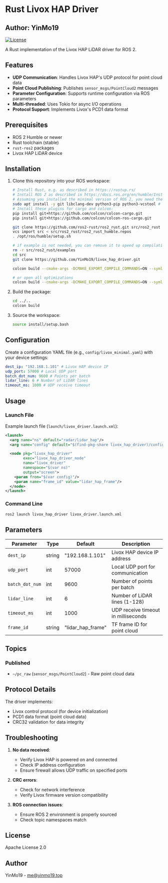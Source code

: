 # Rust Livox HAP Driver

## Author: YinMo19

[![License](https://img.shields.io/badge/License-Apache%202.0-blue.svg)](https://opensource.org/licenses/Apache-2.0)

A Rust implementation of the Livox HAP LiDAR driver for ROS 2.

## Features

- **UDP Communication**: Handles Livox HAP's UDP protocol for point cloud data
- **Point Cloud Publishing**: Publishes `sensor_msgs/PointCloud2` messages
- **Parameter Configuration**: Supports runtime configuration via ROS parameters
- **Multi-threaded**: Uses Tokio for async I/O operations
- **Protocol Support**: Implements Livox's PCD1 data format

## Prerequisites

- ROS 2 Humble or newer
- Rust toolchain (stable)
- `rust-ros2` packages
- Livox HAP LiDAR device

## Installation

1. Clone this repository into your ROS workspace:

    ```bash
    # Install Rust, e.g. as described in https://rustup.rs/
    # Install ROS 2 as described in https://docs.ros.org/en/humble/Installation.html
    # Assuming you installed the minimal version of ROS 2, you need these additional packages:
    sudo apt install -y git libclang-dev python3-pip python3-vcstool # libclang-dev is required by bindgen
    # Install these plugins for cargo and colcon:
    pip install git+https://github.com/colcon/colcon-cargo.git
    pip install git+https://github.com/colcon/colcon-ros-cargo.git

    git clone https://github.com/ros2-rust/ros2_rust.git src/ros2_rust
    vcs import src < src/ros2_rust/ros2_rust_humble.repos
    . /opt/ros/humble/setup.sh

    # if example is not needed, you can remove it to speed up compilation
    rm -r src/ros2_rust/examples
    cd src
    git clone https://github.com/YinMo19/livox_hap_driver.git

    colcon build --cmake-args -DCMAKE_EXPORT_COMPILE_COMMANDS=ON --symlink-install

    # or open all optimizations
    colcon build --cmake-args -DCMAKE_EXPORT_COMPILE_COMMANDS=ON --symlink-install --cmake-args -DCMAKE_BUILD_TYPE=Release --cargo-args --release
    ```

2. Build the package:

    ```bash
    cd ../..
    colcon build
    ```

3. Source the workspace:
    ```bash
    source install/setup.bash
    ```

## Configuration

Create a configuration YAML file (e.g., `config/livox_minimal.yaml`) with your device settings:

```yaml
dest_ip: "192.168.1.101" # Livox HAP device IP
udp_port: 57000 # Local UDP port
batch_dot_num: 9600 # Points per batch
lidar_line: 6 # Number of LiDAR lines
timeout_ms: 1000 # UDP receive timeout
```

## Usage

### Launch File

Example launch file (`launch/livox_driver.launch.xml`):

```xml
<launch>
  <arg name="ns" default="radar/lidar_hap"/>
  <arg name="config" default="$(find-pkg-share livox_hap_driver)/config/livox_minimal.yaml"/>

  <node pkg="livox_hap_driver"
        exec="livox_hap_driver_node"
        name="livox_driver"
        namespace="$(var ns)"
        output="screen">
    <param from="$(var config)"/>
    <param name="frame_id" value="lidar_hap_frame"/>
  </node>
</launch>
```

### Command Line

```bash
ros2 launch livox_hap_driver livox_driver.launch.xml
```

## Parameters

| Parameter       | Type   | Default           | Description                         |
| --------------- | ------ | ----------------- | ----------------------------------- |
| `dest_ip`       | string | "192.168.1.101"   | Livox HAP device IP address         |
| `udp_port`      | int    | 57000             | Local UDP port for communication    |
| `batch_dot_num` | int    | 9600              | Number of points per batch          |
| `lidar_line`    | int    | 6                 | Number of LiDAR lines (1-128)       |
| `timeout_ms`    | int    | 1000              | UDP receive timeout in milliseconds |
| `frame_id`      | string | "lidar_hap_frame" | TF frame ID for point cloud         |

## Topics

### Published

- `~/pc_raw` (`sensor_msgs/PointCloud2`) - Raw point cloud data

## Protocol Details

The driver implements:

- Livox control protocol (for device initialization)
- PCD1 data format (point cloud data)
- CRC32 validation for data integrity

## Troubleshooting

1. **No data received**:

    - Verify Livox HAP is powered on and connected
    - Check IP address configuration
    - Ensure firewall allows UDP traffic on specified ports

2. **CRC errors**:

    - Check for network interference
    - Verify Livox firmware version compatibility

3. **ROS connection issues**:
    - Ensure ROS 2 environment is properly sourced
    - Check topic namespaces match

## License

Apache License 2.0

## Author

YinMo19 - me@yinmo19.top
